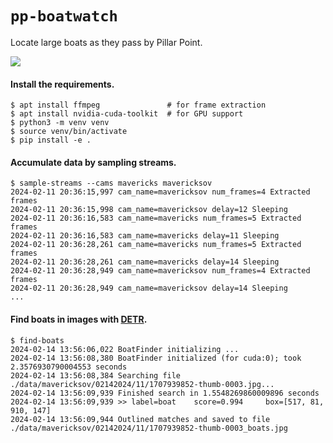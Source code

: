 # `pp-boatwatch` 

Locate large boats as they pass by Pillar Point. 

![](https://i.imgur.com/wGaePIb.png)

#### Install the requirements.

```
$ apt install ffmpeg               # for frame extraction
$ apt install nvidia-cuda-toolkit  # for GPU support
$ python3 -m venv venv
$ source venv/bin/activate
$ pip install -e . 
```

#### Accumulate data by sampling streams. 

```
$ sample-streams --cams mavericks mavericksov
2024-02-11 20:36:15,997 cam_name=mavericksov num_frames=4 Extracted frames
2024-02-11 20:36:15,998 cam_name=mavericksov delay=12 Sleeping
2024-02-11 20:36:16,583 cam_name=mavericks num_frames=5 Extracted frames
2024-02-11 20:36:16,583 cam_name=mavericks delay=11 Sleeping
2024-02-11 20:36:28,261 cam_name=mavericks num_frames=5 Extracted frames
2024-02-11 20:36:28,261 cam_name=mavericks delay=14 Sleeping
2024-02-11 20:36:28,949 cam_name=mavericksov num_frames=4 Extracted frames
2024-02-11 20:36:28,949 cam_name=mavericksov delay=14 Sleeping
...
```

#### Find boats in images with [DETR](https://huggingface.co/facebook/detr-resnet-50). 

```
$ find-boats 
2024-02-14 13:56:06,022 BoatFinder initializing ...
2024-02-14 13:56:08,380 BoatFinder initialized (for cuda:0); took 2.3576930790004553 seconds
2024-02-14 13:56:08,384 Searching file ./data/mavericksov/02142024/11/1707939852-thumb-0003.jpg...
2024-02-14 13:56:09,939 Finished search in 1.5548269860009896 seconds
2024-02-14 13:56:09,939 >> label=boat    score=0.994     box=[517, 81, 910, 147]
2024-02-14 13:56:09,944 Outlined matches and saved to file ./data/mavericksov/02142024/11/1707939852-thumb-0003_boats.jpg
```

